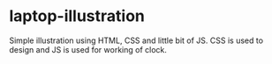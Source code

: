 # laptop-illustration
Simple illustration using HTML, CSS and little bit of JS.
CSS is used to design and JS is used for working of clock.
